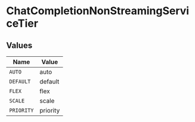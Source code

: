 # ChatCompletionNonStreamingServiceTier


## Values

| Name       | Value      |
| ---------- | ---------- |
| `AUTO`     | auto       |
| `DEFAULT`  | default    |
| `FLEX`     | flex       |
| `SCALE`    | scale      |
| `PRIORITY` | priority   |